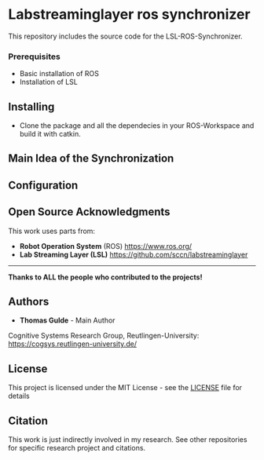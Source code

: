 # Labstreaminglayer ros synchronizer
This repository includes the source code for the LSL-ROS-Synchronizer.

### Prerequisites 
* Basic installation of ROS
* Installation of LSL

## Installing
* Clone the package and all the dependecies in your ROS-Workspace and build it with catkin.

## Main Idea of the Synchronization

## Configuration

## Open Source Acknowledgments
This work uses parts from:
* **Robot Operation System** (ROS) https://www.ros.org/
* **Lab Streaming Layer (LSL)** https://github.com/sccn/labstreaminglayer
* **

**Thanks to ALL the people who contributed to the projects!**

## Authors

* **Thomas Gulde** - Main Author

Cognitive Systems Research Group, Reutlingen-University:
https://cogsys.reutlingen-university.de/

## License

This project is licensed under the MIT License - see the [LICENSE](LICENSE) file for details

## Citation
This work is just indirectly involved in my research. See other repositories for specific research project and citations.

